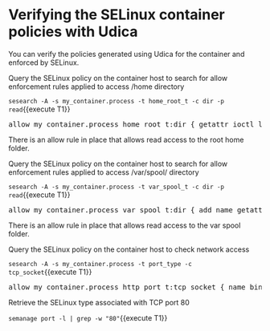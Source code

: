 # Verifying the SELinux container policies with Udica

You can verify the policies generated using Udica for the container and enforced by SELinux. 

Query the SELinux policy on the container host to search for allow enforcement rules applied to access /home directory

`sesearch -A -s my_container.process -t home_root_t -c dir -p read`{{execute T1}}

<pre class="file">
allow my_container.process home_root_t:dir { getattr ioctl lock open read search };
</pre>

There is an allow rule in place that allows read access to the root home folder.

Query the SELinux policy on the container host to search for allow enforcement rules applied to access /var/spool/ directory

`sesearch -A -s my_container.process -t var_spool_t -c dir -p read`{{execute T1}}

<pre class="file">
allow my_container.process var_spool_t:dir { add_name getattr ioctl lock open read remove_name searchwrite };
</pre>

There is an allow rule in place that allows read access to the var spool folder.

Query the SELinux policy on the container host to check network access 

`sesearch -A -s my_container.process -t port_type -c tcp_socket`{{execute T1}}

<pre class="file">
allow my_container.process http_port_t:tcp_socket { name_bind name_connect recv_msg send_msg };
</pre>

Retrieve the SELinux type associated with TCP port 80

`semanage port -l | grep -w "80"`{{execute T1}}
